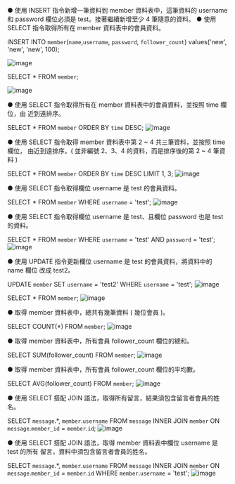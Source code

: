 ● 使用 INSERT 指令新增一筆資料到 member 資料表中，這筆資料的 username 和
password 欄位必須是 test。接著繼續新增至少 4 筆隨意的資料。
● 使用 SELECT 指令取得所有在 member 資料表中的會員資料。

INSERT INTO `member`(`name`,`username`, `password`, `follower_count`) values('new', 'new', 'new', 100);

![image](https://user-images.githubusercontent.com/95583422/152654387-a06de367-5e34-4f79-b922-b261e336d01c.png)

SELECT * FROM `member`;

![image](https://user-images.githubusercontent.com/95583422/152654397-e755124f-edd0-4269-b062-495fb6bbd6fe.png)


● 使用 SELECT 指令取得所有在 member 資料表中的會員資料，並按照 time 欄位，由
近到遠排序。

SELECT * FROM `member` ORDER BY `time` DESC; 
![image](https://user-images.githubusercontent.com/95583422/152654404-5605d2dd-d242-4ab5-a9de-13ebd134ae42.png)

● 使用 SELECT 指令取得 member 資料表中第 2 ~ 4 共三筆資料，並按照 time 欄位，
由近到遠排序。( 並非編號 2、3、4 的資料，而是排序後的第 2 ~ 4 筆資料 )

SELECT * FROM `member` ORDER BY `time` DESC LIMIT 1, 3; 
![image](https://user-images.githubusercontent.com/95583422/152654428-83051cb8-b8ff-4d8c-a228-6e989f7a5de9.png)


● 使用 SELECT 指令取得欄位 username 是 test 的會員資料。

SELECT * FROM `member` WHERE `username` = 'test';
![image](https://user-images.githubusercontent.com/95583422/152654468-0d8f92ea-c9da-461d-aa8e-0c32acd9bc62.png)


● 使用 SELECT 指令取得欄位 username 是 test、且欄位 password 也是 test 的資料。

SELECT * FROM `member` WHERE `username` = 'test' AND `password` = 'test';
![image](https://user-images.githubusercontent.com/95583422/152654497-03bc4491-0e09-49ca-af60-3fe63a6a55cc.png)

● 使用 UPDATE 指令更新欄位 username 是 test 的會員資料，將資料中的 name 欄位
改成 test2。

UPDATE `member`
SET `username` = 'test2'
WHERE `username` = 'test';
![image](https://user-images.githubusercontent.com/95583422/152654523-1686f5d3-8c81-45f3-864b-fdc8aa0de09e.png)

SELECT * FROM `member`;
![image](https://user-images.githubusercontent.com/95583422/152654542-86655466-6196-4084-8916-37261b58c1e4.png)

● 取得 member 資料表中，總共有幾筆資料 ( 幾位會員 )。

SELECT COUNT(*) FROM `member`;
![image](https://user-images.githubusercontent.com/95583422/152654562-e7dc7ccf-36fc-4c3b-9a48-445ad2a1dc25.png)

● 取得 member 資料表中，所有會員 follower_count 欄位的總和。

SELECT SUM(follower_count) FROM `member`;
![image](https://user-images.githubusercontent.com/95583422/152654593-c65a105a-afdd-4926-b44a-542991ccc51d.png)

● 取得 member 資料表中，所有會員 follower_count 欄位的平均數。

SELECT AVG(follower_count) FROM `member`;
![image](https://user-images.githubusercontent.com/95583422/152654608-55e48263-7920-4c05-be2d-7faf368153d1.png)

● 使用 SELECT 搭配 JOIN 語法，取得所有留言，結果須包含留言者會員的姓名。

SELECT `message`.*, `member`.`username`
FROM `message` INNER JOIN `member`
ON `message`.`member_id` = `member`.`id`;
![image](https://user-images.githubusercontent.com/95583422/152654653-64a90c1c-a715-493d-9970-cd981cab4afa.png)

● 使用 SELECT 搭配 JOIN 語法，取得 member 資料表中欄位 username 是 test 的所有
留言，資料中須包含留言者會員的姓名。

SELECT `message`.*, `member`.`username`
FROM `message` INNER JOIN `member`
ON `message`.`member_id` = `member`.`id`
WHERE `member`.`username` = 'test';
![image](https://user-images.githubusercontent.com/95583422/152654672-4ddcf70a-3ea6-4b96-8fde-a73174335e58.png)
